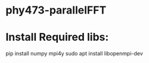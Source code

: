 # phy473-parallelFFT
# Install Required libs: 
pip install numpy mpi4y
sudo apt install libopenmpi-dev
